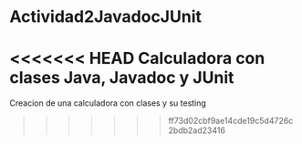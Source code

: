 # Actividad2JavadocJUnit
<<<<<<< HEAD
Calculadora con clases Java, Javadoc y JUnit
=======
Creacion de una calculadora con clases y su testing
>>>>>>> ff73d02cbf9ae14cde19c5d4726c2bdb2ad23416
